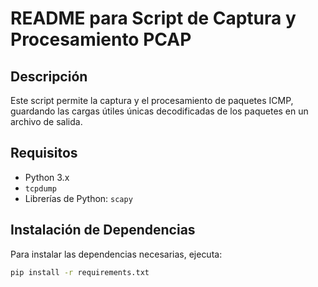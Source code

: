 # README para Script de Captura y Procesamiento PCAP

## Descripción

Este script permite la captura y el procesamiento de paquetes ICMP, guardando las cargas útiles únicas decodificadas de los paquetes en un archivo de salida.

## Requisitos

- Python 3.x
- `tcpdump`
- Librerías de Python: `scapy`

## Instalación de Dependencias

Para instalar las dependencias necesarias, ejecuta:

```sh
pip install -r requirements.txt